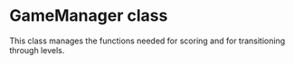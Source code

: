 # GameManager class
This class manages the functions needed for scoring and for transitioning through levels.

##

